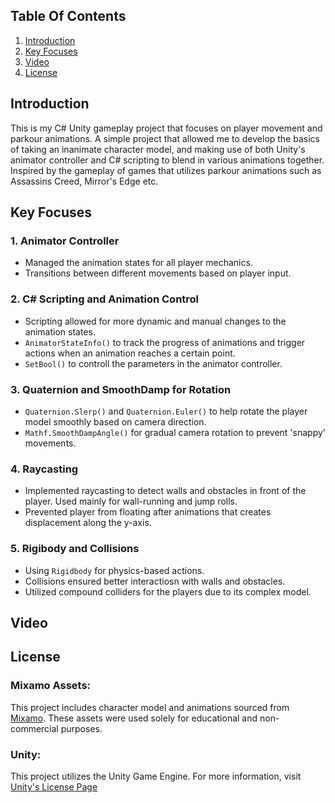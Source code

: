 ## Table Of Contents

1. [Introduction](#introduction)
2. [Key Focuses](#challenges-overview)
3. [Video](#video-showcase)
4. [License](#license)

## Introduction

This is my C# Unity gameplay project that focuses on player movement and parkour animations.
A simple project that allowed me to develop the basics of taking an inanimate character model, and making use of both
Unity's animator controller and C# scripting to blend in various animations together.
Inspired by the gameplay of games that utilizes parkour animations such as Assassins Creed, Mirror's Edge etc.

## Key Focuses
### 1. Animator Controller
- Managed the animation states for all player mechanics.
- Transitions between different movements based on player input.

### 2. C# Scripting and Animation Control
- Scripting allowed for more dynamic and manual changes to the animation states. 
- `AnimatorStateInfo()` to track the progress of animations and trigger actions when an animation reaches a certain point.
- `SetBool()` to controll the parameters in the animator controller.

### 3. Quaternion and SmoothDamp for Rotation
- `Quaternion.Slerp()` and `Quaternion.Euler()` to help rotate the player model smoothly based on camera direction.
- `Mathf.SmoothDampAngle()` for gradual camera rotation to prevent 'snappy' movements.

### 4. Raycasting
- Implemented raycasting to detect walls and obstacles in front of the player. Used mainly for wall-running and jump rolls.
- Prevented player from floating after animations that creates displacement along the y-axis.

### 5. Rigibody and Collisions
- Using `Rigidbody` for physics-based actions.
- Collisions ensured better interactiosn with walls and obstacles.
- Utilized compound colliders for the players due to its complex model.

## Video

## License

### Mixamo Assets:
This project includes character model and animations sourced from [Mixamo](https://www.mixamo.com/#/).
These assets were used solely for educational and non-commercial purposes.

### Unity:
This project utilizes the Unity Game Engine. For more information, visit [Unity's License Page](https://support.unity.com/hc/en-us/categories/201268913-Licenses)
